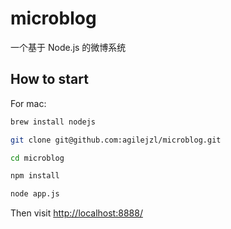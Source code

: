 microblog
=========

一个基于 Node.js 的微博系统

## How to start

For mac:
```bash  
brew install nodejs

git clone git@github.com:agilejzl/microblog.git

cd microblog  

npm install  

node app.js  
```
Then visit [http://localhost:8888/](http://localhost:8888/)  
